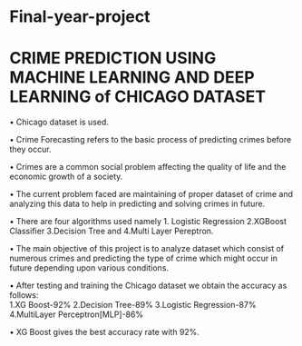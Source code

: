 # Final-year-project
# CRIME PREDICTION USING MACHINE LEARNING AND DEEP LEARNING of CHICAGO DATASET
• Chicago dataset is used.

• Crime Forecasting refers to the basic process of predicting crimes before they occur. 

• Crimes are a common social problem affecting the quality of life and the economic growth of a society. 

• The current problem faced are maintaining of proper dataset of crime and analyzing this data to help in predicting and solving crimes in future.

• There are four algorithms used namely 1. Logistic Regression 2.XGBoost Classifier 3.Decision Tree and 4.Multi Layer Pereptron.

• The main objective of this project is to analyze dataset which consist of numerous crimes and predicting the type of crime which might occur in future depending upon various conditions.

• After testing and training the Chicago dataset we  obtain the accuracy as follows:                         
     1.XG Boost-92%
     2.Decision Tree-89%
     3.Logistic Regression-87%
     4.MultiLayer Perceptron[MLP]-86%
     
• XG Boost gives the best accuracy rate with 92%.


     

